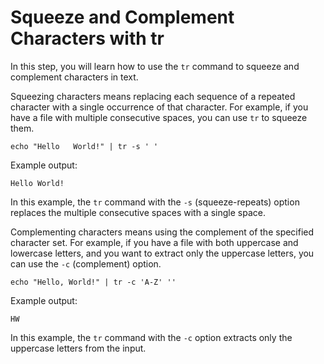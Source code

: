 # Squeeze and Complement Characters with tr

In this step, you will learn how to use the `tr` command to squeeze and complement characters in text.

Squeezing characters means replacing each sequence of a repeated character with a single occurrence of that character. For example, if you have a file with multiple consecutive spaces, you can use `tr` to squeeze them.

```
echo "Hello   World!" | tr -s ' '
```

Example output:

```
Hello World!
```

In this example, the `tr` command with the `-s` (squeeze-repeats) option replaces the multiple consecutive spaces with a single space.

Complementing characters means using the complement of the specified character set. For example, if you have a file with both uppercase and lowercase letters, and you want to extract only the uppercase letters, you can use the `-c` (complement) option.

```
echo "Hello, World!" | tr -c 'A-Z' ''
```

Example output:

```
HW
```

In this example, the `tr` command with the `-c` option extracts only the uppercase letters from the input.
